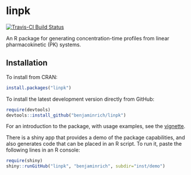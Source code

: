 # linpk

[![Travis-CI Build Status](https://travis-ci.org/benjaminrich/linpk.svg?branch=master)](https://travis-ci.org/benjaminrich/linpk)

An R package for generating concentration-time profiles from linear pharmacokinetic (PK) systems.

## Installation

To install from CRAN:

``` r
install.packages("linpk")
```

To install the latest development version directly from GitHub:

``` r
require(devtools)
devtools::install_github("benjaminrich/linpk")
```


For an introduction to the package, with usage examples, see the [vignette](https://benjaminrich.github.io/linpk/vignettes/linpk-intro.html).

There is a shiny app that provides a demo of the package capabilities, and also generates code that can be placed in an R script. To run it, paste the following lines in an R console:

``` r
require(shiny)
shiny::runGitHub("linpk", "benjaminrich", subdir="inst/demo")
```

